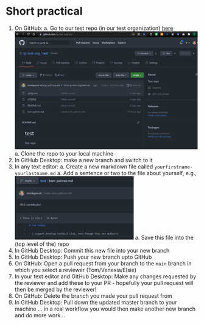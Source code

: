# Short practical



1. On GitHub: 
    a. Go to our test repo (in our test organization) [here](https://github.com/tp-test-org/test)  
    <img src="img/tp-test-org-test.png" width="808" />
    a. Clone the repo to your local machine
1. In GitHub Desktop: make a new branch and switch to it
1. In any text editor: 
    a. Create a new markdown file called `yourfirstname-yourlastname.md`
    a. Add a sentence or two to the file about yourself, e.g.,  
    <img src="img/tom-palmer-md.png" width="65%" />
    a. Save this file into the (top level of the) repo
1. In GitHub Desktop: Commit this new file into your new branch
1. In GitHub Desktop: Push your new branch upto GitHub
1. On GitHub: Open a pull request from your branch to the `main` branch in which you select a reviewer (Tom/Venexia/Elsie) 
1. In your text editor and GitHub Desktop: Make any changes requested by the reviewer and add these to your PR - hopefully your pull request will then be merged by the reviewer!
1. On GitHub: Delete the branch you made your pull request from
1. In GitHub Desktop: Pull down the updated master branch to your machine ... in a real workflow you would then make another new branch and do more work...
